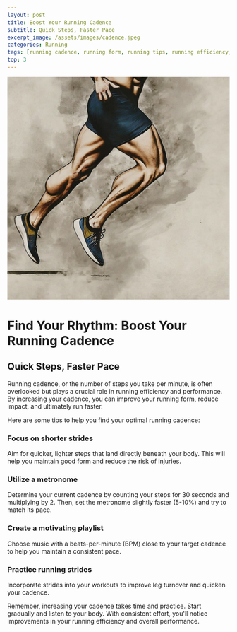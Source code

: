 ```yaml
---
layout: post
title: Boost Your Running Cadence
subtitle: Quick Steps, Faster Pace
excerpt_image: /assets/images/cadence.jpeg
categories: Running
tags: [running cadence, running form, running tips, running efficiency, running workout, running technique]
top: 3
---
```


![banner](/assets/images/cadence.jpeg)


# Find Your Rhythm: Boost Your Running Cadence

## Quick Steps, Faster Pace

Running cadence, or the number of steps you take per minute, is often overlooked but plays a crucial role in running efficiency and performance. By increasing your cadence, you can improve your running form, reduce impact, and ultimately run faster.

Here are some tips to help you find your optimal running cadence:

### Focus on shorter strides
Aim for quicker, lighter steps that land directly beneath your body. This will help you maintain good form and reduce the risk of injuries.
### Utilize a metronome
Determine your current cadence by counting your steps for 30 seconds and multiplying by 2. Then, set the metronome slightly faster (5-10%) and try to match its pace.
### Create a motivating playlist
Choose music with a beats-per-minute (BPM) close to your target cadence to help you maintain a consistent pace.
### Practice running strides
Incorporate strides into your workouts to improve leg turnover and quicken your cadence.

Remember, increasing your cadence takes time and practice. Start gradually and listen to your body. With consistent effort, you'll notice improvements in your running efficiency and overall performance.



